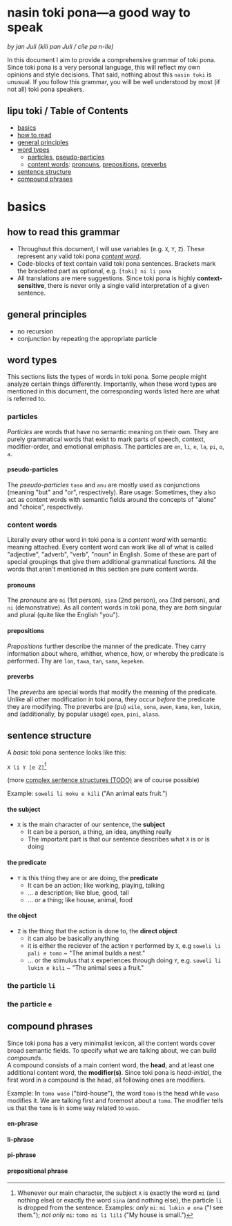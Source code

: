 # nasin toki pona—a good way to speak
*by jan Juli (kili pan Juli / cile pa n-Ile)*

In this document I aim to provide a comprehensive grammar of toki pona.
Since toki pona is a very personal language, this will reflect my own opinions and style decisions.
That said, nothing about this `nasin toki` is unusual.
If you follow this grammar, you will be well understood by most (if not all) toki pona speakers.


## lipu toki / Table of Contents

- [basics](https://github.com/kilipan/nasin-toki#basics)
- [how to read](https://github.com/kilipan/nasin-toki#how-to-read-this-grammar)
- [general principles](https://github.com/kilipan/nasin-toki#general-principles)
- [word types](https://github.com/kilipan/nasin-toki#word-types)
  - [particles](https://github.com/kilipan/nasin-toki#particles),
    [pseudo-particles](https://github.com/kilipan/nasin-toki#pseudo-particles)
  - [content words](https://github.com/kilipan/nasin-toki#content-words):
    [pronouns](https://github.com/kilipan/nasin-toki#pronouns),
    [prepositions](https://github.com/kilipan/nasin-toki#prepositions),
    [preverbs](https://github.com/kilipan/nasin-toki#preverbs)
- [sentence structure](https://github.com/kilipan/nasin-toki#sentence-structure)
- [compound phrases](https://github.com/kilipan/nasin-toki#compound-phrases)


# basics

## how to read this grammar
- Throughout this document, I will use variables (e.g. `X`, `Y`, `Z`).
These represent any valid toki pona [*content word*](https://github.com/kilipan/nasin-toki#content-words).
- Code-blocks of text contain valid toki pona sentences.
Brackets mark the bracketed part as optional, e.g. `[toki] ni li pona`
- All translations are mere suggestions.
Since toki pona is highly **context-sensitive**, there is never only a single valid interpretation of a given sentence.


## general principles
- no recursion
- conjunction by repeating the appropriate particle


## word types
This sections lists the types of words in toki pona.
Some people might analyze certain things differently.
Importantly, when these word types are mentioned in this document, the corresponding words listed here are what is referred to.

### particles
*Particles* are words that have no semantic meaning on their own.
They are purely grammatical words that exist to mark parts of speech, context, modifier-order, and emotional emphasis.
The particles are
`en`, `li`, `e`, `la`, `pi`, `o`, `a`.

#### pseudo-particles
The *pseudo-particles* `taso` and `anu` are mostly used as conjunctions (meaning "but" and "or", respectively).
Rare usage: Sometimes, they also act as content words with semantic fields around the concepts of "alone" and "choice", respectively.

### content words
Literally every other word in toki pona is a *content word* with semantic meaning attached.
Every content word can work like all of what is called "adjective", "adverb", "verb", "noun" in English.
Some of these are part of special groupings that give them additional grammatical functions.
All the words that aren't mentioned in this section are pure content words.

#### pronouns
The *pronouns* are `mi` (1st person), `sina` (2nd person), `ona` (3rd person), and `ni` (demonstrative).
As all content words in toki pona, they are *both* singular and plural (quite like the English "you").

#### prepositions
*Prepositions* further describe the manner of the predicate.
They carry information about where, whither, whence, how, or whereby the predicate is performed.
Thy are `lon`, `tawa`, `tan`, `sama`, `kepeken`.

#### preverbs
The *preverbs* are special words that modify the meaning of the predicate.
Unlike all other modification in toki pona, they occur *before* the predicate they are modifying.
The preverbs are
(pu) `wile`, `sona`, `awen`, `kama`, `ken`, `lukin`, and (additionally, by popular usage)
`open`, `pini`, `alasa`.


## sentence structure
A *basic* toki pona sentence looks like this:

`X li Y [e Z]`[^li-dropping]

(more [complex sentence structures (TODO)](https://github.com/kilipan/nasin-toki#complex-sentence-structure) are of course possible)

[^li-dropping]: Whenever our main character, the subject `X` is exactly the word `mi` (and nothing else) or exactly the word `sina` (and nothing else), the particle `li` is dropped from the sentence.
  Examples:
  *only* `mi`: `mi lukin e ona` ("I see them.");
  *not only* `mi`: `tomo mi li lili` ("My house is small.")
  
Example: `soweli li moku e kili` ("An animal eats fruit.")

#### the subject
- `X` is the main character of our sentence, the **subject**
  - It can be a person, a thing, an idea, anything really
  - The important part is that our sentence describes what `X` is or is doing
#### the predicate
- `Y` is this thing they are or are doing, the **predicate**
  - It can be an action; like working, playing, talking
  - ... a description; like blue, good, tall
  - ... or a thing; like house, animal, food
#### the object
- `Z` is the thing that the action is done to, the **direct object**
  - it can also be basically anything
  - it is either the reciever of the action `Y` performed by `X`, e.g `soweli li pali e tomo` ~ "The animal builds a nest."
  - ... or the stimulus that `X` experiences through doing `Y`, e.g. `soweli li lukin e kili` ~ "The animal sees a fruit."

### the particle `li`

### the particle `e`

## compound phrases
Since toki pona has a very minimalist lexicon, all the content words cover broad semantic fields.
To specify what we are talking about, we can build *compounds*.  
A compound consists of a main content word, the **head**, and at least one additional content word, the **modifier(s)**.
Since toki pona is *head-initial*, the first word in a compound is the head, all following ones are modifiers.

Example: In `tomo waso` ("bird-house"), the word `tomo` is the head while `waso` modifies it.
We are talking first and foremost about a `tomo`.
The modifier tells us that the `tomo` is in some way related to `waso`.

#### en-phrase

#### li-phrase

#### pi-phrase

#### prepositional phrase

